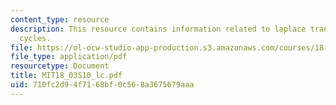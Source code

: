 ```yaml
---
content_type: resource
description: This resource contains information related to laplace transform limit
  cycles.
file: https://ol-ocw-studio-app-production.s3.amazonaws.com/courses/18-03-differential-equations-spring-2010/710fc2d94f7168bf0c568a3675679aaa_MIT18_03S10_lc.pdf
file_type: application/pdf
resourcetype: Document
title: MIT18_03S10_lc.pdf
uid: 710fc2d9-4f71-68bf-0c56-8a3675679aaa
---
```

